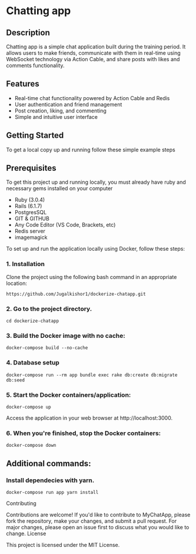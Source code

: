 # Chatting app

## Description

Chatting app is a simple chat application built during the training period. It allows users to make friends, communicate with them in real-time using WebSocket technology via Action Cable, and share posts with likes and comments functionality.

## Features

- Real-time chat functionality powered by Action Cable and Redis
- User authentication and friend management
- Post creation, liking, and commenting
- Simple and intuitive user interface

## Getting Started
To get a local copy up and running follow these simple example steps

## Prerequisites
To get this project up and running locally, you must already have ruby and necessary gems installed on your computer
- Ruby (3.0.4)
- Rails (6.1.7)
- PostgresSQL
- GIT & GITHUB
- Any Code Editor (VS Code, Brackets, etc)
- Redis server
- imagemagick

To set up and run the application locally using Docker, follow these steps:

### 1. Installation

Clone the project using the following bash command in an appropriate location:

```
https://github.com/Jugalkishor1/dockerize-chatapp.git
```

### 2. Go to the project directory.
	cd dockerize-chatapp

### 3. Build the Docker image with no cache:
	docker-compose build --no-cache

### 4. Database setup
	docker-compose run --rm app bundle exec rake db:create db:migrate db:seed

### 5. Start the Docker containers/application:
	docker-compose up

Access the application in your web browser at http://localhost:3000.

### 6. When you're finished, stop the Docker containers:
    docker-compose down


## Additional commands:
### Install dependecies with yarn.
	docker-compose run app yarn install

Contributing

Contributions are welcome! If you'd like to contribute to MyChatApp, please fork the repository, make your changes, and submit a pull request. For major changes, please open an issue first to discuss what you would like to change.
License

This project is licensed under the MIT License.
